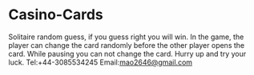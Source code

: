 # Casino-Cards
Solitaire random guess, if you guess right you will win. In the game, the player can change the card randomly before the other player opens the card. While pausing you can not change the card. Hurry up and try your luck.
Tel:+44-3085534245
Email:mao2646@gmail.com
